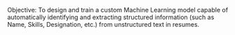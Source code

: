 Objective: To design and train a custom Machine Learning model capable of automatically identifying and extracting structured information (such as Name, Skills, Designation, etc.) from unstructured text in resumes.
